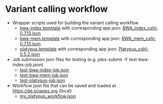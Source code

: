 # Variant calling workflow

* Wrapper scripts used for building the variant calling workflow
  * [bwa-index.template](bwa-index.template) with corresponding app json: [BWA_index_cshl-0.7.13.json](../../assets/BWA_index_cshl-0.7.13.json)
  * [bwa-mem.template](bwa-mem.template) with corresponding app json: [BWA_mem_cshl-0.7.13.json](../../assets/BWA_mem_cshl-0.7.13.json)
  * [platypus.template](platypus.template) with corresponding app json: [Platypus_cshl-0.5.2.json](../../assets/Platypus_cshl-0.5.2.json)
* Job submission json files for testing (e.g. jobs-submit -F test-bwa-index-job.json)
  * [test-bwa-index-job.json](test-bwa-index-job.json)
  * [test-bwa-mem-job.json](test-bwa-mem-job.json)
  * [test-platypus-job.json](test-platypus-job.json)
* Workflow json file that can be saved and loaded at https://de.sciapps.org (local)
  * [my_platypus_workflow.json](my_platypus_workflow.json)
